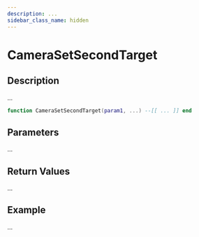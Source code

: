 ```yaml
---
description: ...
sidebar_class_name: hidden
---
```


# CameraSetSecondTarget

## Description

...

```lua
function CameraSetSecondTarget(param1, ...) --[[ ... ]] end
```

## Parameters

...

## Return Values

...

## Example

...

